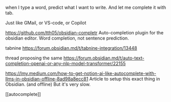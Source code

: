 when I type a word, predict what I want to write. And let me complete it with tab.

Just like GMail, or VS-code, or Copilot

https://github.com/tth05/obsidian-completr Auto-completion plugin for the obsidian editor.
Word completion, not sentence prediction.

tabnine
https://forum.obsidian.md/t/tabnine-integration/13448

thread proposing the same
https://forum.obsidian.md/t/auto-text-completion-openai-or-any-nlp-model-transformer/22155

https://lmy.medium.com/how-to-get-notion-ai-like-autocomplete-with-llms-in-obsidian-offline-8ad98a8ecc81
Article to setup this exact thing in Obsidian. (and offline)
But it's very slow.

[[autocomplete]]
